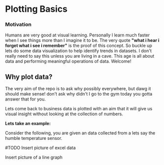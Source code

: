 # Plotting Basics

### Motivation

Humans are very good at visual learning. Personally I learn much faster when I see things more than
I imagine it to be. The very quote <b>"what i hear i forget what i see i remember"</b> is the proof of 
this concept. So buckle up lets do some data visualization to help identify trends in datasets. I don't 
really need to say this unless you are living in a cave. This age is all about data and performing meaningful
operations of data. Welcome!

## Why plot data?

The very aim of the repo is to ask why possibly everywhere, but dawg it should make sense! don't ask 
why didn't I go to the gym today you gotta answer that for you. 

Lets come back to business data is plotted with an aim that it will give us visual 
insight without looking at the collection of numbers.

<b>Lets take an example:</b>

Consider the following, you are given an data collected from 
a lets say the humble temperature sensor. 

#TODO 
Insert picture of excel data 

Insert picture of a line graph